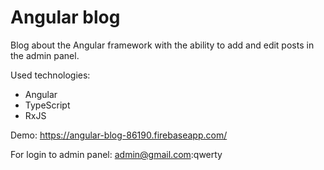 # Angular blog
Blog about the Angular framework with the ability to add and edit posts in the admin panel.

Used technologies:
- Angular
- TypeScript
- RxJS

Demo: https://angular-blog-86190.firebaseapp.com/

For login to admin panel: admin@gmail.com:qwerty
